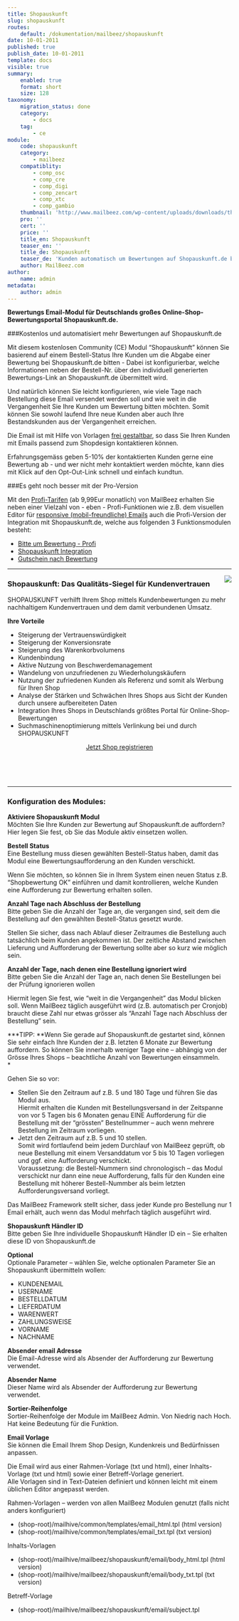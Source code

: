 ```yaml
---
title: Shopauskunft
slug: shopauskunft
routes:
    default: /dokumentation/mailbeez/shopauskunft
date: 10-01-2011
published: true
publish_date: 10-01-2011
template: docs
visible: true
summary:
    enabled: true
    format: short
    size: 128
taxonomy:
    migration_status: done
    category:
        - docs
    tag:
        - ce
module:
    code: shopauskunft
    category:
        - mailbeez
    compatiblity:
        - comp_osc
        - comp_cre
        - comp_digi
        - comp_zencart
        - comp_xtc
        - comp_gambio
    thumbnail: 'http://www.mailbeez.com/wp-content/uploads/downloads/thumbnails/2011/03/sa.png'
    pro: ''
    cert: ''
    price: ''
    title_en: Shopauskunft
    teaser_en: ''
    title_de: Shopauskunft
    teaser_de: 'Kunden automatisch um Bewertungen auf Shopauskunft.de bitten'
    author: MailBeez.com
author:
    name: admin
metadata:
    author: admin
---
```


**Bewertungs Email-Modul für Deutschlands großes Online-Shop-Bewertungsportal Shopauskunft.de.**

###Kostenlos und automatisiert mehr Bewertungen auf Shopauskunft.de

Mit diesem kostenlosen Community (CE) Modul “Shopauskunft” können Sie basierend auf einem Bestell-Status Ihre Kunden um die Abgabe einer Bewertung bei Shopauskunft.de bitten - Dabei ist konfigurierbar, welche Informationen neben der Bestell-Nr. über den individuell generierten Bewertungs-Link an Shopauskunft.de übermittelt wird.

Und natürlich können Sie leicht konfigurieren, wie viele Tage nach Bestellung diese Email versendet werden soll und wie weit in die Vergangenheit Sie Ihre Kunden um Bewertung bitten möchten. Somit können Sie sowohl laufend Ihre neue Kunden aber auch Ihre Bestandskunden aus der Vergangenheit erreichen.

Die Email ist mit Hilfe von Vorlagen [frei gestaltbar](/dokumentation/schnelleinstieg#schritt-3-gestalten-sie-die-vorlagen-nach-ihren-wunschen), so dass Sie Ihren Kunden mit Emails passend zum Shopdesign kontaktieren können.

Erfahrungsgemäss geben 5-10% der kontaktierten Kunden gerne eine Bewertung ab - und wer nicht mehr kontaktiert werden möchte, kann dies mit Klick auf den Opt-Out-Link schnell und einfach kundtun.

###Es geht noch besser mit der Pro-Version

Mit den [Profi-Tarifen](https://apps.mailbeez.de/plans) (ab 9,99Eur monatlich) von MailBeez erhalten Sie neben einer Vielzahl von - eben - Profi-Funktionen wie z.B. dem visuellen Editor für [responsive (mobil-freundliche) Emails](https://www.mailbeez.de/dokumentation/responsive-emails) auch die Profi-Version der Integration mit Shopauskunft.de, welche aus folgenden 3 Funktionsmodulen besteht:

- [Bitte um Bewertung - Profi](/dokumentation/mailbeez/shopauskunft_advanced)
- [Shopauskunft Integration](/dokumentation/configbeez/config_shopauskunft_integration)
- [Gutschein nach Bewertung](/dokumentation/mailbeez/coupon_review_shopauskunft)

-----

[<img src="https://www.shopauskunft.de/cache/res/logo.png" style="float:right">](http://www.shopauskunft.de/shops/funktionsweise)
### Shopauskunft: Das Qualitäts-Siegel für Kundenvertrauen  
SHOPAUSKUNFT verhilft Ihrem Shop mittels Kundenbewertungen zu mehr nachhaltigem Kundenvertrauen und dem damit verbundenen Umsatz.

**Ihre Vorteile**

- Steigerung der Vertrauenswürdigkeit
- Steigerung der Konversionsrate
- Steigerung des Warenkorbvolumens
- Kundenbindung
- Aktive Nutzung von Beschwerdemanagement
- Wandelung von unzufriedenen zu Wiederholungskäufern
- Nutzung der zufriedenen Kunden als Referenz und somit als Werbung für Ihren Shop
- Analyse der Stärken und Schwächen Ihres Shops aus Sicht der Kunden durch unsere aufbereiteten Daten
- Integration Ihres Shops in Deutschlands größtes Portal für Online-Shop-Bewertungen
- Suchmaschinenoptimierung mittels Verlinkung bei und durch SHOPAUSKUNFT


<div style="text-align: center; margin-bottom: 80px;">
<a href="https://www.shopauskunft.de/leistungspakete" target="_blank" class="button">Jetzt Shop registrieren</a>
</div>
  
-----

### Konfiguration des Modules:

**Aktiviere Shopauskunft Modul**  
 Möchten Sie Ihre Kunden zur Bewertung auf Shopauskunft.de auffordern?  
 Hier legen Sie fest, ob Sie das Module aktiv einsetzen wollen.

**Bestell Status**  
 Eine Bestellung muss diesen gewählten Bestell-Status haben, damit das Modul eine Bewertungsaufforderung an den Kunden verschickt.

Wenn Sie möchten, so können Sie in Ihrem System einen neuen Status z.B. “Shopbewertung OK” einführen und damit kontrollieren, welche Kunden eine Aufforderung zur Bewertung erhalten sollen.

**Anzahl Tage nach Abschluss der Bestellung**  
 Bitte geben Sie die Anzahl der Tage an, die vergangen sind, seit dem die Bestellung auf den gewählten Bestell-Status gesetzt wurde.

Stellen Sie sicher, dass nach Ablauf dieser Zeitraumes die Bestellung auch tatsächlich beim Kunden angekommen ist. Der zeitliche Abstand zwischen Lieferung und Aufforderung der Bewertung sollte aber so kurz wie möglich sein.

**Anzahl der Tage, nach denen eine Bestellung ignoriert wird**  
 Bitte geben Sie die Anzahl der Tage an, nach denen Sie Bestellungen bei der Prüfung ignorieren wollen

Hiermit legen Sie fest, wie “weit in die Vergangenheit” das Modul blicken soll. Wenn MailBeez täglich ausgeführt wird (z.B. automatisch per Cronjob) braucht diese Zahl nur etwas grösser als “Anzahl Tage nach Abschluss der Bestellung” sein.

***TIPP: **Wenn Sie gerade auf Shopauskunft.de gestartet sind, können Sie sehr einfach Ihre Kunden der z.B. letzten 6 Monate zur Bewertung auffordern. So können Sie innerhalb weniger Tage eine – abhängig von der Grösse Ihres Shops – beachtliche Anzahl von Bewertungen einsammeln.  
*

Gehen Sie so vor:

- Stellen Sie den Zeitraum auf z.B. 5 und 180 Tage und führen Sie das Modul aus.  
 Hiermit erhalten die Kunden mit Bestellungsversand in der Zeitspanne von vor 5 Tagen bis 6 Monaten genau EINE Aufforderung für die Bestellung mit der “grössten” Bestellnummer – auch wenn mehrere Bestellung im Zeitraum vorliegen.
- Jetzt den Zeitraum auf z.B. 5 und 10 stellen.  
 Somit wird fortlaufend beim jedem Durchlauf von MailBeez geprüft, ob neue Bestellung mit einem Versanddatum vor 5 bis 10 Tagen vorliegen und ggf. eine Aufforderung verschickt.  
 Voraussetzung: die Bestell-Nummern sind chronologisch – das Modul verschickt nur dann eine neue Aufforderung, falls für den Kunden eine Bestellung mit höherer Bestell-Nummber als beim letzten Aufforderungsversand vorliegt.

Das MailBeez Framework stellt sicher, dass jeder Kunde pro Bestellung nur 1 Email erhält, auch wenn das Modul mehrfach täglich ausgeführt wird.

**Shopauskunft Händler ID**  
 Bitte geben Sie Ihre individuelle Shopauskunft Händler ID ein – Sie erhalten diese ID von Shopauskunft.de

**Optional**  
 Optionale Parameter – wählen Sie, welche optionalen Parameter Sie an Shopauskunft übermitteln wollen:

- KUNDENEMAIL
- USERNAME
- BESTELLDATUM
- LIEFERDATUM
- WARENWERT
- ZAHLUNGSWEISE
- VORNAME
- NACHNAME

**Absender email Adresse**  
 Die Email-Adresse wird als Absender der Aufforderung zur Bewertung verwendet.

**Absender Name**  
 Dieser Name wird als Absender der Aufforderung zur Bewertung verwendet.

**Sortier-Reihenfolge**  
 Sortier-Reihenfolge der Module im MailBeez Admin. Von Niedrig nach Hoch. Hat keine Bedeutung für die Funktion.

**Email Vorlage**  
 Sie können die Email Ihrem Shop Design, Kundenkreis und Bedürfnissen anpassen.

Die Email wird aus einer Rahmen-Vorlage (txt und html), einer Inhalts-Vorlage (txt und html) sowie einer Betreff-Vorlage generiert.  
 Alle Vorlagen sind in Text-Dateien definiert und können leicht mit einem üblichen Editor angepasst werden.

Rahmen-Vorlagen – werden von allen MailBeez Modulen genutzt (falls nicht anders konfiguriert)

- (shop-root)/mailhive/common/templates/email\_html.tpl (html version)
- (shop-root)/mailhive/common/templates/email\_txt.tpl (txt version)

Inhalts-Vorlagen

- (shop-root)/mailhive/mailbeez/shopauskunft/email/body\_html.tpl (html version)
- (shop-root)/mailhive/mailbeez/shopauskunft/email/body\_txt.tpl (txt version)

Betreff-Vorlage

- (shop-root)/mailhive/mailbeez/shopauskunft/email/subject.tpl

